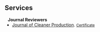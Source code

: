 ## Services

<h4 style="margin:0 10px 0;">Journal Reviewers</h4>

<ul style="margin:0 0 5px;">
  <li>
    <a href="https://www.sciencedirect.com/journal/journal-of-cleaner-production"><autocolor>Journal of Cleaner Production</autocolor></a>. 
    <a href="https://yanbingdai.github.io/assets/files/Certificate_JCLP_Recognised.pdf" class="btn btn-sm z-depth-0" role="button" target="_blank" style="font-size:12px;">Certificate</a>
  </li>
</ul>
